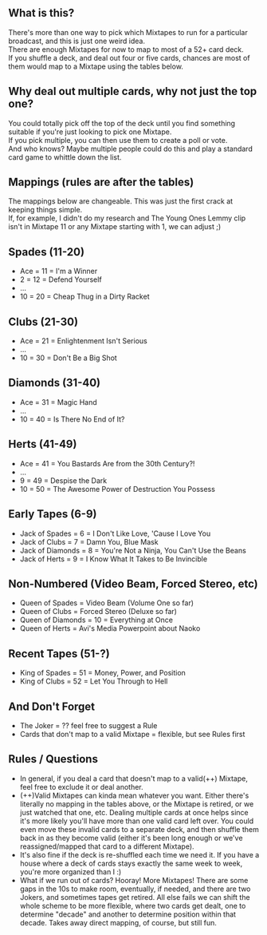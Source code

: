 What is this?
--------
There's more than one way to pick which Mixtapes to run for a particular broadcast, and this is just one weird idea.  
There are enough Mixtapes for now to map to most of a 52+ card deck.  
If you shuffle a deck, and deal out four or five cards, chances are most of them would map to a Mixtape using the tables below.  

Why deal out multiple cards, why not just the top one?
--------
You could totally pick off the top of the deck until you find something suitable if you're just looking to pick one Mixtape.  
If you pick multiple, you can then use them to create a poll or vote.  
And who knows?  Maybe multiple people could do this and play a standard card game to whittle down the list.

Mappings (rules are after the tables)
--------
The mappings below are changeable.  This was just the first crack at keeping things simple.  
If, for example, I didn't do my research and The Young Ones Lemmy clip isn't in Mixtape 11 or any Mixtape starting with 1, we can adjust ;)

Spades (11-20)
--------
* Ace = 11 = I'm a Winner
* 2 = 12 = Defend Yourself
* ...
* 10 = 20 = Cheap Thug in a Dirty Racket

Clubs (21-30)
--------
* Ace = 21 = Enlightenment Isn't Serious
* ...
* 10 = 30 = Don't Be a Big Shot

Diamonds (31-40)
--------
* Ace = 31 = Magic Hand
* ...
* 10 = 40 = Is There No End of It?

Herts (41-49)
--------
* Ace = 41 = You Bastards Are from the 30th Century?!
* ...
* 9 = 49 = Despise the Dark
* 10 = 50 = The Awesome Power of Destruction You Possess

Early Tapes (6-9)
--------
* Jack of Spades = 6 = I Don't Like Love, 'Cause I Love You
* Jack of Clubs = 7 = Damn You, Blue Mask
* Jack of Diamonds = 8 = You're Not a Ninja, You Can't Use the Beans
* Jack of Herts = 9 = I Know What It Takes to Be Invincible

Non-Numbered (Video Beam, Forced Stereo, etc)
--------
* Queen of Spades = Video Beam (Volume One so far)
* Queen of Clubs = Forced Stereo (Deluxe so far)
* Queen of Diamonds = 10 = Everything at Once
* Queen of Herts = Avi's Media Powerpoint about Naoko

Recent Tapes (51-?)
--------
* King of Spades = 51 = Money, Power, and Position
* King of Clubs = 52 = Let You Through to Hell

And Don't Forget
--------
* The Joker = ?? feel free to suggest a Rule
* Cards that don't map to a valid Mixtape = flexible, but see Rules first

Rules / Questions
--------
* In general, if you deal a card that doesn't map to a valid(++) Mixtape, feel free to exclude it or deal another.
* (++)Valid Mixtapes can kinda mean whatever you want.  Either there's literally no mapping in the tables above, or the Mixtape is retired, or we just watched that one, etc.  Dealing multiple cards at once helps since it's more likely you'll have more than one valid card left over.  You could even move these invalid cards to a separate deck, and then shuffle them back in as they become valid (either it's been long enough or we've reassigned/mapped that card to a different Mixtape).
* It's also fine if the deck is re-shuffled each time we need it.  If you have a house where a deck of cards stays exactly the same week to week, you're more organized than I :)
* What if we run out of cards? Hooray!  More Mixtapes! There are some gaps in the 10s to make room, eventually, if needed, and there are two Jokers, and sometimes tapes get retired.  All else fails we can shift the whole scheme to be more flexible, where two cards get dealt, one to determine "decade" and another to determine position within that decade.  Takes away direct mapping, of course, but still fun.
